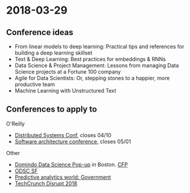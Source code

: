 # 2018-03-29

## Conference ideas

 - From linear models to deep learning: Practical tips and references for building a deep learning skillset
 - Text & Deep Learning: Best practices for embeddings & RNNs
 - Data Science & Project Management: Lessons from managing Data Science projects at a Fortune 100 company
 - Agile for Data Scientists: Or, stepping stones to a happier, more productive team
 - Machine Learning with Unstructured Text

## Conferences to apply to

O'Reilly

 - [Distributed Systems Conf](https://conferences.oreilly.com/velocity/vl-ny), closes 04/10
 - [Software architecture conference](https://conferences.oreilly.com/softwarearchitecture/sa-eu), closes 05/01

Other

 - [Domindo Data Science Pop-up](https://popup.dominodatalab.com/) in Boston. [CFP](https://docs.google.com/forms/d/e/1FAIpQLSfjTrN5Ezi4kdl4a2hVF_FNq3T47p8H6g_rthb7coKLf8Y6nA/viewform)
 - [ODSC SF](https://odsc.com/california)
 - [Predictive analytics world: Government](https://www.predictiveanalyticsworld.com/submit-government/)
 - [TechCrunch Disrupt 2018](https://docs.google.com/forms/d/e/1FAIpQLScQ_XXCUAb05MIDKP4CWLk37z5y_jUTmN30F7wb7qDPP2L63w/viewform)